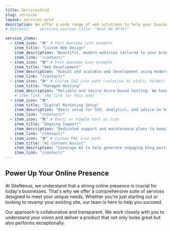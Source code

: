 ```yaml
---
title: ServicesGrid
slug: services
layout: services-grid
description: We offer a wide range of web solutions to help your business succeed online, from initial design to ongoing support.
# Optional:    services_section_title: "What We Offer" 

service_items:
  - item_icon: "🛠️" # Font Awesome icon example
    item_title: "Custom Web Design"
    item_description: "Beautiful, modern websites tailored to your brand and business goals. We focus on user experience and responsive design."
    item_link: "/contact/"
  - item_icon: "🛠️" # Font Awesome icon example
    item_title: "Web Development"
    item_description: "Robust and scalable web development using modern technologies. From static sites to dynamic applications."
    item_link: "/contact/"
  - item_icon: "🛠️" # Custom SVG icon path (relative to static folder)
    item_title: "Managed Hosting"
    item_description: "Reliable and secure Azure-based hosting. We handle the technicalities so you can focus on your business."
    # item_link: (No link for this one)
  - item_icon: "🛠️"
    item_title: "Digital Marketing Setup"
    item_description: "Basic setup for SEO, analytics, and advice on how to get your message out to the right audience."
    item_link: "/contact/"
  - item_icon: "🛠️" # Emoji or simple text as icon
    item_title: "Ongoing Support"
    item_description: "Dedicated support and maintenance plans to keep your website running smoothly and up-to-date."
    item_link: "/contact/"
  - item_icon: "🛠️" # Custom PNG icon path
    item_title: "AI Content Assist"
    item_description: "Leverage AI to help generate engaging blog posts and website copy, saving you time and effort."
    item_link: "/contact/"
---
```


## Power Up Your Online Presence

At SiteNexus, we understand that a strong online presence is crucial for today's businesses. That's why we offer a comprehensive suite of services designed to meet your unique needs. Whether you're just starting out or looking to revamp your existing site, our team is here to help you succeed.

Our approach is collaborative and transparent. We work closely with you to understand your vision and deliver a product that not only looks great but also performs exceptionally.